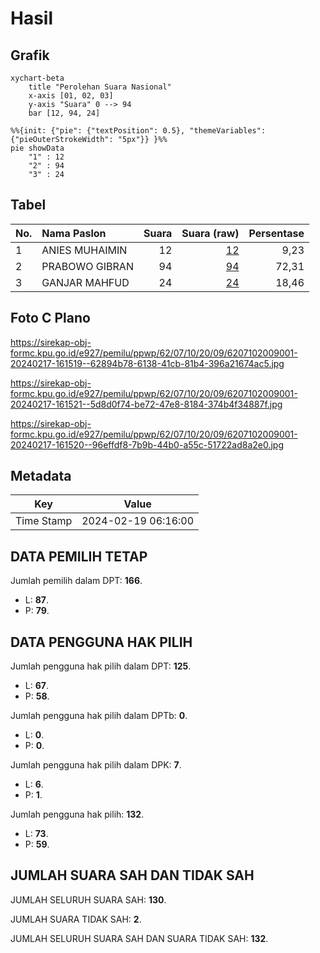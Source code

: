 # Hasil

## Grafik

```mermaid
xychart-beta
    title "Perolehan Suara Nasional"
    x-axis [01, 02, 03]
    y-axis "Suara" 0 --> 94
    bar [12, 94, 24]
```

```mermaid
%%{init: {"pie": {"textPosition": 0.5}, "themeVariables": {"pieOuterStrokeWidth": "5px"}} }%%
pie showData
    "1" : 12
    "2" : 94
    "3" : 24
```

## Tabel

| No. | Nama Paslon    | Suara | Suara (raw) | Persentase |
|:--- |:-------------- | -----:| -----------:| ----------:|
| 1   | ANIES MUHAIMIN | 12    | [12][p-1]   | 9,23       |
| 2   | PRABOWO GIBRAN | 94    | [94][p-2]   | 72,31      |
| 3   | GANJAR MAHFUD  | 24    | [24][p-3]   | 18,46      |


[p-1]: https://github.com/gigit-pemilu/pemilu-2024/blob/main/pilpres/hitung-suara/sub/62-kalimantan-tengah/sub/07-seruyan/sub/10-suling-tambun/sub/2009-rantau-betung/sub/001-tps/sub/paslon-1.txt
[p-2]: https://github.com/gigit-pemilu/pemilu-2024/blob/main/pilpres/hitung-suara/sub/62-kalimantan-tengah/sub/07-seruyan/sub/10-suling-tambun/sub/2009-rantau-betung/sub/001-tps/sub/paslon-2.txt
[p-3]: https://github.com/gigit-pemilu/pemilu-2024/blob/main/pilpres/hitung-suara/sub/62-kalimantan-tengah/sub/07-seruyan/sub/10-suling-tambun/sub/2009-rantau-betung/sub/001-tps/sub/paslon-3.txt

## Foto C Plano

https://sirekap-obj-formc.kpu.go.id/e927/pemilu/ppwp/62/07/10/20/09/6207102009001-20240217-161519--62894b78-6138-41cb-81b4-396a21674ac5.jpg

https://sirekap-obj-formc.kpu.go.id/e927/pemilu/ppwp/62/07/10/20/09/6207102009001-20240217-161521--5d8d0f74-be72-47e8-8184-374b4f34887f.jpg

https://sirekap-obj-formc.kpu.go.id/e927/pemilu/ppwp/62/07/10/20/09/6207102009001-20240217-161520--96effdf8-7b9b-44b0-a55c-51722ad8a2e0.jpg


## Metadata

| Key        | Value               |
| ---------- | ------------------- |
| Time Stamp | 2024-02-19 06:16:00 |


## DATA PEMILIH TETAP

Jumlah pemilih dalam DPT: **166**.
 * L: **87**.
 * P: **79**.

## DATA PENGGUNA HAK PILIH

Jumlah pengguna hak pilih dalam DPT: **125**.
 * L: **67**.
 * P: **58**.

Jumlah pengguna hak pilih dalam DPTb: **0**.
 * L: **0**.
 * P: **0**.

Jumlah pengguna hak pilih dalam DPK: **7**.
 * L: **6**.
 * P: **1**.

Jumlah pengguna hak pilih: **132**.
 * L: **73**.
 * P: **59**.

## JUMLAH SUARA SAH DAN TIDAK SAH

JUMLAH SELURUH SUARA SAH: **130**.

JUMLAH SUARA TIDAK SAH: **2**.

JUMLAH SELURUH SUARA SAH DAN SUARA TIDAK SAH: **132**.


